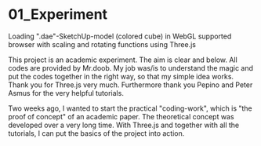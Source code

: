 01_Experiment
=============

Loading ".dae"-SketchUp-model (colored cube) in WebGL supported browser with scaling and rotating functions using Three.js

This project is an academic experiment. The aim is clear and below. All codes are provided by Mr.doob. My job was/is to understand the magic and put the codes together in the right way, so that my simple idea works. Thank you for Three.js very much. Furthermore thank you Pepino and Peter Asmus for the very helpful tutorials.

Two weeks ago, I wanted to start the practical "coding-work", which is "the proof of concept" of an academic paper. The theoretical concept was developed over a very long time. With Three.js and together with all the tutorials, I can put the basics of the project into action.    
